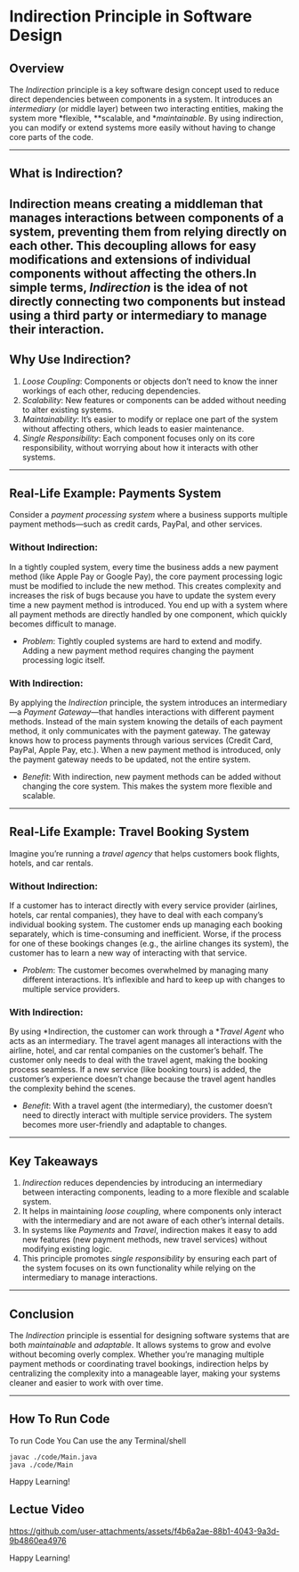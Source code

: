 
# Indirection Principle in Software Design

## Overview

The *Indirection* principle is a key software design concept used to reduce direct dependencies between components in a system. It introduces an *intermediary* (or middle layer) between two interacting entities, making the system more *flexible, **scalable, and **maintainable*. By using indirection, you can modify or extend systems more easily without having to change core parts of the code.

---

## What is Indirection?
Indirection means creating a **middleman** that manages interactions between components of a system, preventing them from relying directly on each other. This **decoupling** allows for easy modifications and extensions of individual components without affecting the others.In simple terms, *Indirection* is the idea of not directly connecting two components but instead using a third party or intermediary to manage their interaction. 
---

## Why Use Indirection?

1. *Loose Coupling*: Components or objects don’t need to know the inner workings of each other, reducing dependencies.
2. *Scalability*: New features or components can be added without needing to alter existing systems.
3. *Maintainability*: It’s easier to modify or replace one part of the system without affecting others, which leads to easier maintenance.
4. *Single Responsibility*: Each component focuses only on its core responsibility, without worrying about how it interacts with other systems.

---

## Real-Life Example: Payments System

Consider a *payment processing system* where a business supports multiple payment methods—such as credit cards, PayPal, and other services.

### Without Indirection:

In a tightly coupled system, every time the business adds a new payment method (like Apple Pay or Google Pay), the core payment processing logic must be modified to include the new method. This creates complexity and increases the risk of bugs because you have to update the system every time a new payment method is introduced. You end up with a system where all payment methods are directly handled by one component, which quickly becomes difficult to manage.

- *Problem*: Tightly coupled systems are hard to extend and modify. Adding a new payment method requires changing the payment processing logic itself.

### With Indirection:

By applying the *Indirection* principle, the system introduces an intermediary—a *Payment Gateway*—that handles interactions with different payment methods. Instead of the main system knowing the details of each payment method, it only communicates with the payment gateway. The gateway knows how to process payments through various services (Credit Card, PayPal, Apple Pay, etc.). When a new payment method is introduced, only the payment gateway needs to be updated, not the entire system.

- *Benefit*: With indirection, new payment methods can be added without changing the core system. This makes the system more flexible and scalable.

---

## Real-Life Example: Travel Booking System

Imagine you’re running a *travel agency* that helps customers book flights, hotels, and car rentals.

### Without Indirection:

If a customer has to interact directly with every service provider (airlines, hotels, car rental companies), they have to deal with each company’s individual booking system. The customer ends up managing each booking separately, which is time-consuming and inefficient. Worse, if the process for one of these bookings changes (e.g., the airline changes its system), the customer has to learn a new way of interacting with that service.

- *Problem*: The customer becomes overwhelmed by managing many different interactions. It’s inflexible and hard to keep up with changes to multiple service providers.

### With Indirection:

By using *Indirection, the customer can work through a **Travel Agent* who acts as an intermediary. The travel agent manages all interactions with the airline, hotel, and car rental companies on the customer’s behalf. The customer only needs to deal with the travel agent, making the booking process seamless. If a new service (like booking tours) is added, the customer’s experience doesn’t change because the travel agent handles the complexity behind the scenes.

- *Benefit*: With a travel agent (the intermediary), the customer doesn’t need to directly interact with multiple service providers. The system becomes more user-friendly and adaptable to changes.

---

## Key Takeaways

1. *Indirection* reduces dependencies by introducing an intermediary between interacting components, leading to a more flexible and scalable system.
2. It helps in maintaining *loose coupling*, where components only interact with the intermediary and are not aware of each other’s internal details.
3. In systems like *Payments* and *Travel*, indirection makes it easy to add new features (new payment methods, new travel services) without modifying existing logic.
4. This principle promotes *single responsibility* by ensuring each part of the system focuses on its own functionality while relying on the intermediary to manage interactions.

---

## Conclusion

The *Indirection* principle is essential for designing software systems that are both *maintainable* and *adaptable*. It allows systems to grow and evolve without becoming overly complex. Whether you’re managing multiple payment methods or coordinating travel bookings, indirection helps by centralizing the complexity into a manageable layer, making your systems cleaner and easier to work with over time.

---
## **How To Run Code**

To run Code You Can use the any Terminal/shell

```
javac ./code/Main.java
java ./code/Main
```

Happy Learning!

## **Lectue Video**

https://github.com/user-attachments/assets/f4b6a2ae-88b1-4043-9a3d-9b4860ea4976

Happy Learning!
